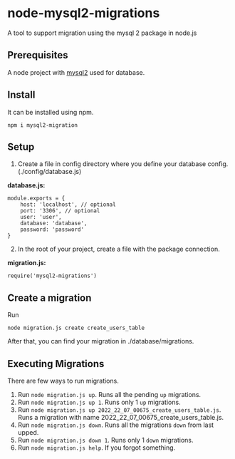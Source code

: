 # node-mysql2-migrations
A tool to support migration using the mysql 2 package in node.js
## Prerequisites
A node project with [mysql2](https://github.com/sidorares/node-mysql2) used for database.

## Install
It can be installed using npm.

```
npm i mysql2-migration
```

## Setup
1. Create a file in config directory where you define your database config. (./config/database.js)

**database.js:**
```
module.exports = {
    host: 'localhost', // optional
    port: '3306', // optional
    user: 'user',
    database: 'database',
    password: 'password'
}
```
2. In the root of your project, create a file with the package connection.

**migration.js:**

```
require('mysql2-migrations')
```
## Create a migration
Run

```
node migration.js create create_users_table
```

After that, you can find your migration in ./database/migrations.


## Executing Migrations
There are few ways to run migrations.

1. Run `node migration.js up`. Runs all the pending `up` migrations.
2. Run `node migration.js up 1`. Runs only 1 `up` migrations.
3. Run `node migration.js up 2022_22_07_00675_create_users_table.js`. Runs a migration with name 2022_22_07_00675_create_users_table.js.
4. Run `node migration.js down`. Runs all the migrations `down` from last upped.
5. Run `node migration.js down 1`. Runs only 1 `down` migrations.
6. Run `node migration.js help`. If you forgot something.
